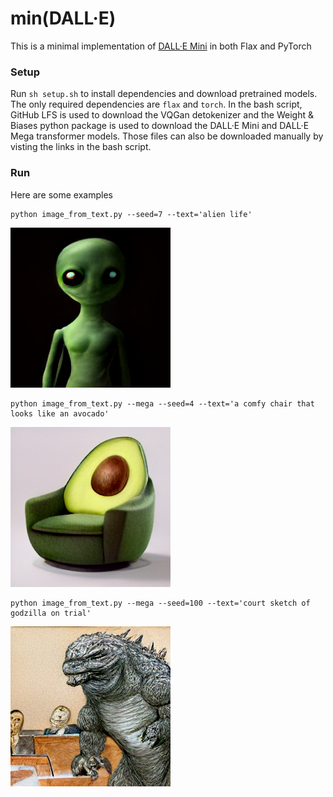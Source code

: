 # min(DALL·E)

This is a minimal implementation of [DALL·E Mini](https://github.com/borisdayma/dalle-mini) in both Flax and PyTorch

### Setup

Run `sh setup.sh` to install dependencies and download pretrained models.  The only required dependencies are `flax` and `torch`.  In the bash script, GitHub LFS is used to download the VQGan detokenizer and the Weight & Biases python package is used to download the DALL·E Mini and DALL·E Mega transformer models.  Those files can also be downloaded manually by visting the links in the bash script.

### Run

Here are some examples

```
python image_from_text.py --seed=7 --text='alien life'
```
![Alien](examples/alien.png)


```
python image_from_text.py --mega --seed=4 --text='a comfy chair that looks like an avocado'
```
![Avocado Armchair](examples/avocado_armchair.png)


```
python image_from_text.py --mega --seed=100 --text='court sketch of godzilla on trial'
```

![Godzilla Trial](examples/godzilla_trial.png)